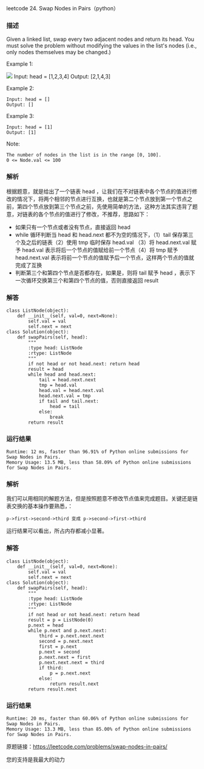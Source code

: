 leetcode  24. Swap Nodes in Pairs（python）

### 描述



Given a linked list, swap every two adjacent nodes and return its head. You must solve the problem without modifying the values in the list's nodes (i.e., only nodes themselves may be changed.)



Example 1:

![](https://assets.leetcode.com/uploads/2020/10/03/swap_ex1.jpg)
	Input: head = [1,2,3,4]
	Output: [2,1,4,3]
	
Example 2:
	
	Input: head = []
	Output: []


Example 3:


	Input: head = [1]
	Output: [1]


Note:

	The number of nodes in the list is in the range [0, 100].
	0 <= Node.val <= 100


### 解析

根据题意，就是给出了一个链表 head ，让我们在不对链表中各个节点的值进行修改的情况下，将两个相邻的节点进行互换，也就是第二个节点放到第一个节点之前，第四个节点放到第三个节点之前，先使用简单的方法，这种方法其实违背了题意，对链表的各个节点的值进行了修改，不推荐，思路如下：

* 如果只有一个节点或者没有节点，直接返回 head
* while 循环判断当 head 和 head.next 都不为空的情况下，（1）tail 保存第三个及之后的链表（2）使用 tmp 临时保存 head.val （3）将 head.next.val 赋予 head.val 表示将后一个节点的值赋给前一个节点（4）将 tmp 赋予 head.next.val 表示将前一个节点的值赋予后一个节点，这样两个节点的值就完成了互换
* 判断第三个和第四个节点是否都存在，如果是，则将 tail 赋予 head ，表示下一次循环交换第三个和第四个节点的值，否则直接返回 result



### 解答
				

	class ListNode(object):
	    def __init__(self, val=0, next=None):
	        self.val = val
	        self.next = next
	class Solution(object):
	    def swapPairs(self, head):
	        """
	        :type head: ListNode
	        :rtype: ListNode
	        """
	        if not head or not head.next: return head
	        result = head
	        while head and head.next:
	            tail = head.next.next
	            tmp = head.val
	            head.val = head.next.val
	            head.next.val = tmp
	            if tail and tail.next:
	                head = tail
	            else:
	                break
	        return result
			
### 运行结果

	Runtime: 12 ms, faster than 96.91% of Python online submissions for Swap Nodes in Pairs.
	Memory Usage: 13.5 MB, less than 58.09% of Python online submissions for Swap Nodes in Pairs.

### 解析

我们可以用相同的解题方法，但是按照题意不修改节点值来完成题目。关键还是链表交换的基本操作要熟悉，：

	p->first->second->third 变成 p->second->first->third

运行结果可以看出，所占内存都减小显著。
### 解答

	class ListNode(object):
	    def __init__(self, val=0, next=None):
	        self.val = val
	        self.next = next
	class Solution(object):
	    def swapPairs(self, head):
	        """
	        :type head: ListNode
	        :rtype: ListNode
	        """
	        if not head or not head.next: return head
	        result = p = ListNode(0)
	        p.next = head
	        while p.next and p.next.next:
	            third = p.next.next.next
	            second = p.next.next
	            first = p.next
	            p.next = second
	            p.next.next = first
	            p.next.next.next = third
	            if third:
	                p = p.next.next
	            else:
	                return result.next
	        return result.next

### 运行结果

	Runtime: 20 ms, faster than 60.06% of Python online submissions for Swap Nodes in Pairs.
	Memory Usage: 13.3 MB, less than 85.00% of Python online submissions for Swap Nodes in Pairs.

原题链接：https://leetcode.com/problems/swap-nodes-in-pairs/



您的支持是我最大的动力
